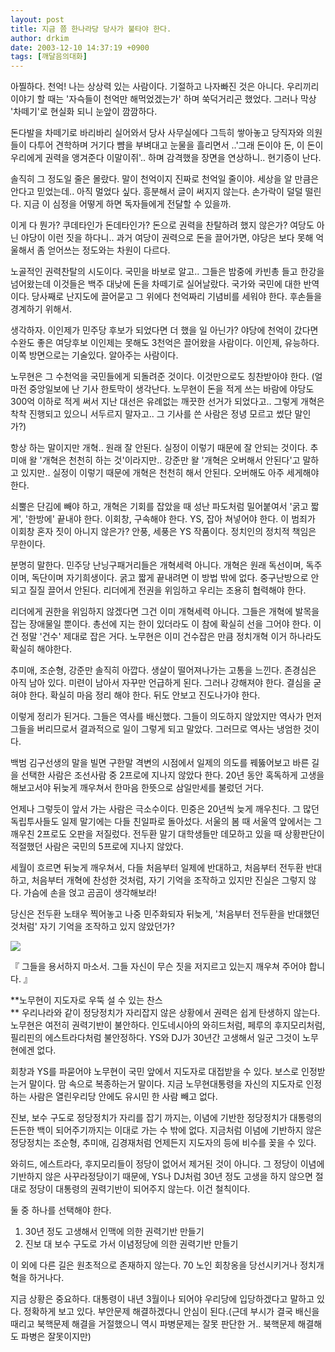```yaml
---
layout: post
title: 지금 쯤 한나라당 당사가 불타야 한다.
author: drkim
date: 2003-12-10 14:37:19 +0900
tags: [깨달음의대화]
---
```

아찔하다. 천억! 나는 상상력 있는 사람이다. 기절하고 나자빠진 것은 아니다. 우리끼리 이야기 할 때는 '자슥들이 천억만 해먹었겠는가' 하며 쑥덕거리곤 했었다. 그러나 막상 '차떼기'로 현실화 되니 눈앞이 깜깜하다. 

돈다발을 차떼기로 바리바리 실어와서 당사 사무실에다 그득히 쌓아놓고 당직자와 의원들이 다투어 견학하며 거기다 뺨을 부벼대고 눈물을 흘리면서 ..'그래 돈이야 돈, 이 돈이 우리에게 권력을 앵겨준다 이말이쥐'.. 하며 감격했을 장면을 연상하니.. 현기증이 난다. 

솔직히 그 정도일 줄은 몰랐다. 말이 천억이지 진짜로 천억일 줄이야. 세상을 알 만큼은 안다고 믿었는데.. 아직 멀었다 싶다. 흥분해서 글이 써지지 않는다. 손가락이 덜덜 떨린다. 지금 이 심정을 어떻게 하면 독자들에게 전달할 수 있을까. 

이게 다 뭔가? 쿠데타인가 돈데타인가? 돈으로 권력을 찬탈하려 했지 않은가? 여당도 아닌 야당이 이런 짓을 하다니.. 과거 여당이 권력으로 돈을 끌어가면, 야당은 보다 못해 억울해서 좀 얻어쓰는 정도와는 차원이 다르다. 

노골적인 권력찬탈의 시도이다. 국민을 바보로 알고.. 그들은 밤중에 카빈총 들고 한강을 넘어왔는데 이것들은 백주 대낮에 돈을 차떼기로 실어날랐다. 국가와 국민에 대한 반역이다. 당사째로 난지도에 끌어묻고 그 위에다 천억짜리 기념비를 세워야 한다. 후손들을 경계하기 위해서.

생각하자. 이인제가 민주당 후보가 되었다면 더 했을 일 아닌가? 야당에 천억이 갔다면 수완도 좋은 여당후보 이인제는 못해도 3천억은 끌어왔을 사람이다. 이인제, 유능하다. 이쪽 방면으로는 기술있다. 알아주는 사람이다. 

노무현은 그 수천억을 국민들에게 되돌려준 것이다. 이것만으로도 칭찬받아야 한다. (얼마전 중앙일보에 난 기사 한토막이 생각난다. 노무현이 돈을 적게 쓰는 바람에 야당도 300억 이하로 적게 써서 지난 대선은 유례없는 깨끗한 선거가 되었다고.. 그렇게 개혁은 착착 진행되고 있으니 서두르지 말자고.. 그 기사를 쓴 사람은 정녕 모르고 썼단 말인가?) 

항상 하는 말이지만 개혁.. 원래 잘 안된다. 실정이 이렇기 때문에 잘 안되는 것이다. 추미애 왈 '개혁은 천천히 하는 것'이라지만.. 강준만 왈 '개혁은 오버해서 안된다'고 말하고 있지만.. 실정이 이렇기 때문에 개혁은 천천히 해서 안된다. 오버해도 아주 세게해야 한다. 

쇠뿔은 단김에 빼야 하고, 개혁은 기회를 잡았을 때 성난 파도처럼 밀어붙여서 '굵고 짧게', '한방에' 끝내야 한다. 이회창, 구속해야 한다. YS, 잡아 쳐넣어야 한다. 이 범죄가 이회창 혼자 짓이 아니지 않은가? 안풍, 세풍은 YS 작품이다. 정치인의 정치적 책임은 무한이다. 

분명히 말한다. 민주당 난닝구패거리들은 개혁세력 아니다. 개혁은 원래 독선이며, 독주이며, 독단이며 자기희생이다. 굵고 짧게 끝내려면 이 방법 밖에 없다. 중구난방으로 안되고 질질 끌어서 안된다. 리더에게 전권을 위임하고 우리는 조용히 협력해야 한다. 

리더에게 권한을 위임하지 않겠다면 그건 이미 개혁세력 아니다. 그들은 개혁에 발목을 잡는 장애물일 뿐이다. 총선에 지는 한이 있더라도 이 참에 확실히 선을 그어야 한다. 이건 정말 '건수' 제대로 잡은 거다. 노무현은 이미 건수잡은 만큼 정치개혁 이거 하나라도 확실히 해야한다. 

추미애, 조순형, 강준만 솔직히 아깝다. 생살이 떨어져나가는 고통을 느낀다. 존경심은 아직 남아 있다. 미련이 남아서 자꾸만 언급하게 된다. 그러나 강해져야 한다. 결심을 굳혀야 한다. 확실히 마음 정리 해야 한다. 뒤도 안보고 진도나가야 한다. 

이렇게 정리가 된거다. 그들은 역사를 배신했다. 그들이 의도하지 않았지만 역사가 먼저 그들을 버리므로서 결과적으로 일이 그렇게 되고 말았다. 그러므로 역사는 냉엄한 것이다.

백범 김구선생의 말을 빌면 구한말 격변의 시점에서 일제의 의도를 꿰뚫어보고 바른 길을 선택한 사람은 조선사람 중 2프로에 지나지 않았다 한다. 20년 동안 혹독하게 고생을 해보고서야 뒤늦게 깨우쳐서 한마음 한뜻으로 삼일만세를 불렀던 거다. 

언제나 그렇듯이 앞서 가는 사람은 극소수이다. 민중은 20년씩 늦게 깨우친다. 그 많던 독립투사들도 일제 말기에는 다들 친일파로 돌아섰다. 서울의 봄 때 서울역 앞에서는 그 깨우친 2프로도 오판을 저질렀다. 전두환 말기 대학생들만 데모하고 있을 때 상황판단이 적절했던 사람은 국민의 5프로에 지나지 않았다.

세월이 흐르면 뒤늦게 깨우쳐서, 다들 처음부터 일제에 반대하고, 처음부터 전두환 반대하고, 처음부터 개혁에 찬성한 것처럼, 자기 기억을 조작하고 있지만 진실은 그렇지 않다. 가슴에 손을 얹고 곰곰이 생각해보라! 

당신은 전두환 노태우 찍어놓고 나중 민주화되자 뒤늦게, '처음부터 전두환을 반대했던 것처럼' 자기 기억을 조작하고 있지 않았던가? 


  ![](http://drkimz.com/technote/board/KDR/upimg/1070622328.jpg)


  『 그들을 용서하지 마소서. 그들 자신이 무슨 짓을 저지르고 있는지 깨우쳐 주어야 합니다. 』


**노무현이 지도자로 우뚝 설 수 있는 찬스  
** 우리나라와 같이 정당정치가 자리잡지 않은 상황에서 권력은 쉽게 탄생하지 않는다. 노무현은 여전히 권력기반이 불안하다. 인도네시아의 와히드처럼, 페루의 후지모리처럼, 필리핀의 에스트라다처럼 불안정하다. YS와 DJ가 30년간 고생해서 일군 그것이 노무현에겐 없다.

회창과 YS를 파묻어야 노무현이 국민 앞에서 지도자로 대접받을 수 있다. 보스로 인정받는거 말이다. 맘 속으로 복종하는거 말이다. 지금 노무현대통령을 자신의 지도자로 인정하는 사람은 열린우리당 안에도 유시민 한 사람 빼고 없다. 

진보, 보수 구도로 정당정치가 자리를 잡기 까지는, 이념에 기반한 정당정치가 대통령의 든든한 백이 되어주기까지는 이대로 가는 수 밖에 없다. 지금처럼 이념에 기반하지 않은 정당정치는 조순형, 추미애, 김경재처럼 언제든지 지도자의 등에 비수를 꽂을 수 있다. 

와히드, 에스트라다, 후지모리들이 정당이 없어서 제거된 것이 아니다. 그 정당이 이념에 기반하지 않은 사꾸라정당이기 때문에, YS나 DJ처럼 30년 정도 고생을 하지 않으면 절대로 정당이 대통령의 권력기반이 되어주지 않는다. 이건 철칙이다. 

둘 중 하나를 선택해야 한다.

1) 30년 정도 고생해서 인맥에 의한 권력기반 만들기  
2) 진보 대 보수 구도로 가서 이념정당에 의한 권력기반 만들기 

이 외에 다른 길은 원초적으로 존재하지 않는다. 70 노인 회창옹을 당선시키거나 정치개혁을 하거나다. 

지금 상황은 중요하다. 대통령이 내년 3월이나 되어야 우리당에 입당하겠다고 말하고 있다. 정확하게 보고 있다. 부안문제 해결하겠다니 안심이 된다.(근데 부시가 결국 배신을 때리고 북핵문제 해결을 거절했으니 역시 파병문제는 잘못 판단한 거.. 북핵문제 해결해도 파병은 잘못이지만)